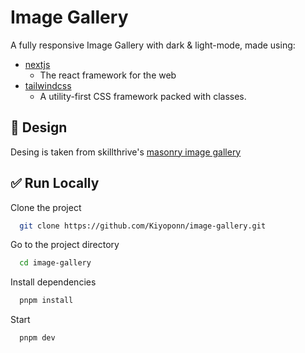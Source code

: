 # Image Gallery

A fully responsive Image Gallery with dark & light-mode, made using:

- [nextjs](https://nextjs.org/)
  - The react framework for the web
- [tailwindcss](https://tailwindcss.com/)
  - A utility-first CSS framework packed with classes.

## 🎨 Design

Desing is taken from skillthrive's [masonry image gallery](https://www.skillthrive.com/challenges/masonry-image-gallery)

## ✅ Run Locally

Clone the project

```bash
  git clone https://github.com/Kiyoponn/image-gallery.git
```

Go to the project directory

```bash
  cd image-gallery
```

Install dependencies

```bash
  pnpm install
```

Start

```bash
  pnpm dev
```
